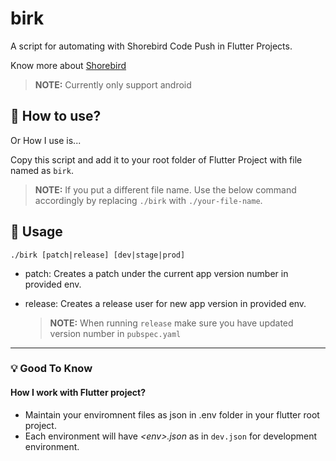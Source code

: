 # birk

A script for automating with Shorebird Code Push in Flutter Projects.

Know more about [Shorebird](https://docs.shorebird.dev/)

> __NOTE:__ Currently only support android

## 🤝 How to use?

Or How I use is...

Copy this script and add it to your root folder of Flutter Project with file named as `birk`.

> __NOTE:__ If you put a different file name. Use the below command accordingly by replacing `./birk` with `./your-file-name`.

## 💯 Usage

`./birk [patch|release] [dev|stage|prod]`

- patch: Creates a patch under the current app version number in provided env.

- release: Creates a release user for new app version in provided env.
  
  > __NOTE:__ When running `release` make sure you have updated version number in `pubspec.yaml`

***

### 💡 Good To Know

#### How I work with Flutter project?

- Maintain your enviromnent files as json in .env folder in your flutter root project.
- Each environment will have _\<env\>.json_ as in `dev.json` for development environment.
